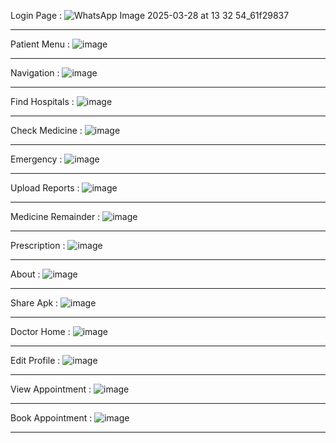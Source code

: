 Login Page : 
![WhatsApp Image 2025-03-28 at 13 32 54_61f29837](https://github.com/user-attachments/assets/e42327a5-6ab7-4a5c-8b9f-cf7ba72aa8f8)
____________________________________________________________________________________________________
Patient Menu :
![image](https://github.com/user-attachments/assets/ded89d75-27be-467d-a1dc-9df4b0374da4)
____________________________________________________________________________________________________
Navigation :
![image](https://github.com/user-attachments/assets/67a21c9e-42d6-43cf-9f5d-53ba315adcdd)
____________________________________________________________________________________________________
Find Hospitals :
![image](https://github.com/user-attachments/assets/0e2cdc70-7c08-42bd-8359-48e575a68ba3)
____________________________________________________________________________________________________
Check Medicine : 
![image](https://github.com/user-attachments/assets/68c0e132-ae8f-4bc2-8bba-ff8047e90f88)
____________________________________________________________________________________________________
Emergency :
![image](https://github.com/user-attachments/assets/c0385681-1a57-482d-afc1-b78231a449f7)
____________________________________________________________________________________________________
Upload Reports :
![image](https://github.com/user-attachments/assets/2a212907-2e03-457f-9cda-294a8e33c78a)
____________________________________________________________________________________________________
Medicine Remainder :
![image](https://github.com/user-attachments/assets/21768214-faab-42ac-8f80-38688a787fd5)
____________________________________________________________________________________________________
Prescription :
![image](https://github.com/user-attachments/assets/6fd78cf9-ba1f-4b2a-ba2f-d72c4b5c33f4)
____________________________________________________________________________________________________
About :
![image](https://github.com/user-attachments/assets/5aee8829-3cac-4f31-8ac3-a8c46bef6913)
____________________________________________________________________________________________________
Share Apk :
![image](https://github.com/user-attachments/assets/45aebfc0-9666-437d-8018-f16f8d405dee)
____________________________________________________________________________________________________
Doctor Home :
![image](https://github.com/user-attachments/assets/dfbfa8b8-9396-4cc2-8db8-1e7968f2ada4)
____________________________________________________________________________________________________
Edit Profile :
![image](https://github.com/user-attachments/assets/4a79b856-a082-4e3a-8868-4d9ebf001c6b)
____________________________________________________________________________________________________
View Appointment :
![image](https://github.com/user-attachments/assets/71fb2900-ebb4-46da-81db-c2085cae8576)
____________________________________________________________________________________________________
Book Appointment :
![image](https://github.com/user-attachments/assets/f49f4860-95e9-4cc1-bbf4-640645248a09)
____________________________________________________________________________________________________
